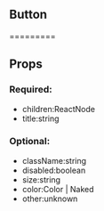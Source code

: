 
## Button
=========
## Props


### Required:
 - children:ReactNode
 - title:string

### Optional:
 - className:string
 - disabled:boolean
 - size:string
 - color:Color | Naked
 - other:unknown